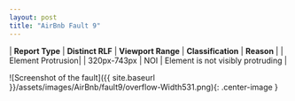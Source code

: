 ```yaml
---
layout: post
title: "AirBnb Fault 9"
---
```

| **Report Type** | **Distinct RLF** | **Viewport Range** | **Classification** | **Reason** |
| Element Protrusion|  | 320px-743px | NOI | Element is not visibly protruding | 

![Screenshot of the fault]({{ site.baseurl }}/assets/images/AirBnb/fault9/overflow-Width531.png){: .center-image }
